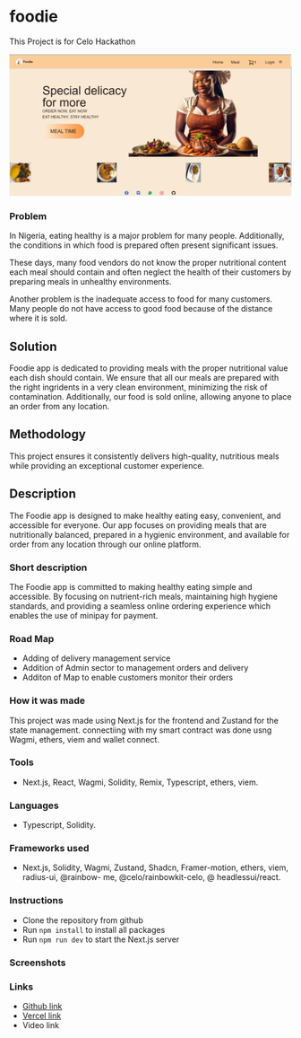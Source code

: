 # foodie
This Project is for Celo Hackathon

![img](./public/home.png)

### Problem

In Nigeria, eating healthy is a major problem for many people. Additionally, the conditions in which food is prepared often present significant issues.

These days, many food vendors do not know the proper nutritional content each meal should contain and often neglect the health of their customers by preparing meals in unhealthy environments. 

Another problem is the inadequate access to food for many customers. Many people do not have access to good food because of the distance where it is sold.


## Solution

Foodie app is dedicated to providing meals with the proper nutritional value each dish should contain. We ensure that all our meals are prepared with the right ingridents in a very clean environment, minimizing the risk of contamination. Additionally, our food is sold online, allowing anyone to place an order from any location. 

## Methodology

This project ensures it consistently delivers high-quality, nutritious meals while providing an exceptional customer experience.


## Description

The Foodie app is designed to make healthy eating easy, convenient, and accessible for everyone. Our app focuses on providing meals that are nutritionally balanced, prepared in a hygienic environment, and available for order from any location through our online platform.

### Short description

The Foodie app is committed to making healthy eating simple and accessible. By focusing on nutrient-rich meals, maintaining high hygiene standards, and providing a seamless online ordering experience which enables the use of minipay for payment. 

### Road Map
- Adding of delivery management service
- Addition of Admin sector to management orders and delivery
- Additon of Map to enable customers monitor their orders


### How it was made

This project was made using Next.js for the frontend and Zustand for the state management. connectiing with my smart contract was done usng Wagmi, ethers, viem and wallet connect.


### Tools

- Next.js, React, Wagmi, Solidity, Remix, Typescript, ethers, viem.

### Languages

- Typescript, Solidity.

### Frameworks used

- Next.js, Solidity, Wagmi, Zustand, Shadcn, Framer-motion, ethers, viem, radius-ui, @rainbow- me, @celo/rainbowkit-celo, @ headlessui/react.

### Instructions

- Clone the repository from github
- Run `npm install` to install all packages
- Run `npm run dev` to start the Next.js server
 
### Screenshots

### Links

- [Github link](https://github.com/Preciousnnebuogor/foodie)
- [Vercel link](https://foodie-ashen-phi.vercel.app/)
- Video link




